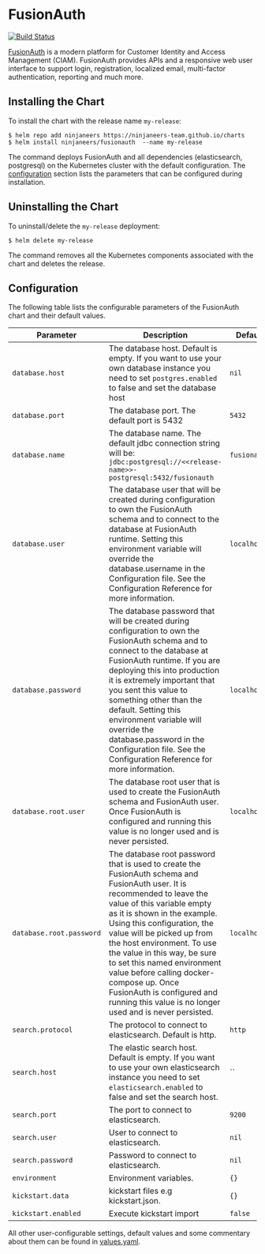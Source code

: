 # FusionAuth

[![Build Status](https://travis-ci.org/ninjaneers-team/fusionauth.svg?branch=master)](https://travis-ci.org/ninjaneers-team/fusionauth)

[FusionAuth](https://fusionauth.io/) is a modern platform for Customer Identity and Access Management (CIAM). FusionAuth provides APIs and a responsive web user interface to support login, registration, localized email, multi-factor authentication, reporting and much more.

## Installing the Chart

To install the chart with the release name `my-release`:

```console
$ helm repo add ninjaneers https://ninjaneers-team.github.io/charts
$ helm install ninjaneers/fusionauth  --name my-release
```

The command deploys FusionAuth and all dependencies (elasticsearch, postgresql) on the Kubernetes cluster with the default configuration. The [configuration](#configuration) section lists the parameters that can be configured during installation.

## Uninstalling the Chart

To uninstall/delete the `my-release` deployment:

```console
$ helm delete my-release
```

The command removes all the Kubernetes components associated with the chart and deletes the release.

## Configuration

The following table lists the configurable parameters of the FusionAuth chart and their default values.

Parameter | Description | Default
--- | --- | ---
`database.host` | The database host. Default is empty. If you want to use your own database instance you need to set `postgres.enabled` to false and set the database host | `nil`
`database.port` | The database port. The default port is 5432 | `5432`
`database.name` | The database name. The default jdbc connection string will be: `jdbc:postgresql://<<release-name>>-postgresql:5432/fusionauth` | `fusionauth`
`database.user` | The database user that will be created during configuration to own the FusionAuth schema and to connect to the database at FusionAuth runtime. Setting this environment variable will override the database.username in the Configuration file. See the Configuration Reference for more information. | `localhost`
`database.password` | The database password that will be created during configuration to own the FusionAuth schema and to connect to the database at FusionAuth runtime. If you are deploying this into production it is extremely important that you sent this value to something other than the default. Setting this environment variable will override the database.password in the Configuration file. See the Configuration Reference for more information. | `localhost`
`database.root.user` | The database root user that is used to create the FusionAuth schema and FusionAuth user. Once FusionAuth is configured and running this value is no longer used and is never persisted. | `localhost`
| `database.root.password` | The database root password that is used to create the FusionAuth schema and FusionAuth user. It is recommended to leave the value of this variable empty as it is shown in the example. Using this configuration, the value will be picked up from the host environment. To use the value in this way, be sure to set this named environment value before calling docker-compose up. Once FusionAuth is configured and running this value is no longer used and is never persisted. | `localhost`
`search.protocol` | The protocol to connect to elasticsearch. Default is http. | `http`
`search.host` | The elastic search host. Default is empty. If you want to use your own elasticsearch instance you need to set `elasticsearch.enabled` to false and set the search host. | ``
`search.port` | The port to connect to elasticsearch. | `9200`
`search.user` | User to connect to elasticsearch. | `nil`
`search.password` | Password to connect to elasticsearch. | `nil`
`environment` | Environment variables. | `{}`
`kickstart.data` | kickstart files e.g kickstart.json. | `{}`
`kickstart.enabled` | Execute kickstart import | `false`

All other user-configurable settings, default values and some commentary about them can be found in [values.yaml](values.yaml).

